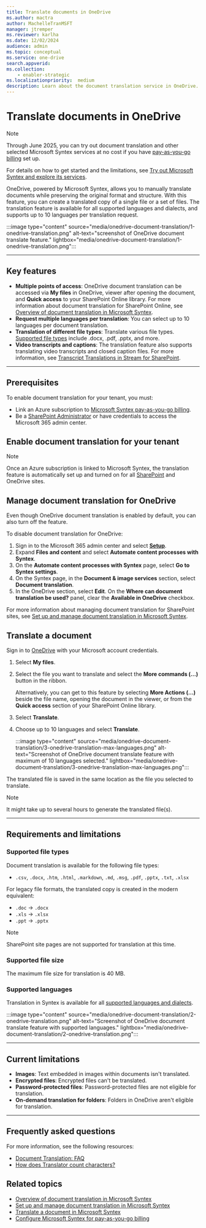 ```yaml
---
title: Translate documents in OneDrive
ms.author: mactra
author: MachelleTranMSFT
manager: jtremper
ms.reviewer: karlha
ms.date: 12/02/2024
audience: admin
ms.topic: conceptual
ms.service: one-drive
search.appverid: 
ms.collection: 
    - enabler-strategic
ms.localizationpriority:  medium
description: Learn about the document translation service in OneDrive.
---
```


# Translate documents in OneDrive

> [!NOTE]
> Through June 2025, you can try out document translation and other selected Microsoft Syntex services at no cost if you have [pay-as-you-go billing](/microsoft-365/syntex/syntex-azure-billing) set up.
>
> For details on how to get started and the limitations, see [Try out Microsoft Syntex and explore its services](/microsoft-365/syntex/promo-syntex).

OneDrive, powered by Microsoft Syntex, allows you to manually translate documents while preserving the original format and structure. With this feature, you can create a translated copy of a single file or a set of files. The translation feature is available for all supported languages and dialects, and supports up to 10 languages per translation request.

:::image type="content" source="media/onedrive-document-translation/1-onedrive-translation.png" alt-text="screenshot of OneDrive document translate feature." lightbox="media/onedrive-document-translation/1-onedrive-translation.png":::

---

## Key features

- **Multiple points of access**: OneDrive document translation can be accessed via **My files** in OneDrive, viewer after opening the document, and **Quick access** to your SharePoint Online library. For more information about document translation for SharePoint Online, see [Overview of document translation in Microsoft Syntex](/microsoft-365/syntex/translation-overview).
- **Request multiple languages per translation**: You can select up to 10 languages per document translation.
- **Translation of different file types**: Translate various file types. [Supported file types](#supported-file-types) include .docx, .pdf, .pptx, and more.
- **Video transcripts and captions**: The translation feature also supports translating video transcripts and closed caption files. For more information, see [Transcript Translations in Stream for SharePoint](https://support.microsoft.com/office/microsoft-syntex-pay-as-you-go-transcript-translations-in-stream-for-sharepoint-2e34ad1b-e213-47ed-a806-5cc0d88751de).

---

## Prerequisites

To enable document translation for your tenant, you must:

- Link an Azure subscription to [Microsoft Syntex pay-as-you-go billing](/microsoft-365/syntex/syntex-azure-billing#connect-syntex-to-an-azure-subscription-for-billing).
- Be a [SharePoint Administrator](sharepoint-admin-role.md) or have credentials to access the Microsoft 365 admin center.

## Enable document translation for your tenant

> [!NOTE]
> Once an Azure subscription is linked to Microsoft Syntex, the translation feature is automatically set up and turned on for all [SharePoint](/microsoft-365/syntex/translation-setup#set-up-translation) and OneDrive sites.

## Manage document translation for OneDrive

Even though OneDrive document translation is enabled by default, you can also turn off the feature.

To disable document translation for OneDrive:

1. Sign in to the Microsoft 365 admin center and select **[Setup](https://go.microsoft.com/fwlink/p/?linkid=2171997)**.
2. Expand **Files and content** and select **Automate content processes with Syntex**.
3. On the **Automate content processes with Syntex** page, select **Go to Syntex settings**.
4. On the Syntex page, in the **Document & image services** section, select **Document translation**.
5. In the OneDrive section, select **Edit**. On the **Where can document translation be used?** panel, clear the **Available in OneDrive** checkbox.

For more information about managing document translation for SharePoint sites, see [Set up and manage document translation in Microsoft Syntex](/microsoft-365/syntex/translation-setup#manage-sites).

## Translate a document

Sign in to [OneDrive](https://go.microsoft.com/fwlink/p/?LinkID=2119709) with your Microsoft account credentials.

1. Select **My files**.

2. Select the file you want to translate and select the **More commands (...)** button in the ribbon.

    Alternatively, you can get to this feature by selecting **More Actions (...)** beside the file name, opening the document in the viewer, or from the **Quick access** section of your SharePoint Online library.

3. Select **Translate**.

4. Choose up to 10 languages and select **Translate**.

    :::image type="content" source="media/onedrive-document-translation/3-onedrive-translation-max-languages.png" alt-text="Screenshot of OneDrive document translate feature with maximum of 10 languages selected." lightbox="media/onedrive-document-translation/3-onedrive-translation-max-languages.png":::

The translated file is saved in the same location as the file you selected to translate.

> [!NOTE]
> It might take up to several hours to generate the translated file(s).

---

## Requirements and limitations

### Supported file types

Document translation is available for the following file types:

- `.csv`, `.docx`, `.htm`, `.html`, `.markdown`, `.md`, `.msg`, `.pdf`, `.pptx`, `.txt`, `.xlsx`

For legacy file formats, the translated copy is created in the modern equivalent:

- `.doc` → `.docx`
- `.xls` → `.xlsx`
- `.ppt` → `.pptx`

> [!NOTE]
> SharePoint site pages are not supported for translation at this time.

### Supported file size

The maximum file size for translation is 40 MB.

### Supported languages

Translation in Syntex is available for all [supported languages and dialects](/azure/ai-services/translator/language-support#translation).

:::image type="content" source="media/onedrive-document-translation/2-onedrive-translation.png" alt-text="Screenshot of OneDrive document translate feature with supported languages." lightbox="media/onedrive-document-translation/2-onedrive-translation.png":::

---

## Current limitations

- **Images**: Text embedded in images within documents isn't translated.
- **Encrypted files**: Encrypted files can't be translated.
- **Password-protected files**: Password-protected files are not eligible for translation.
- **On-demand translation for folders**: Folders in OneDrive aren't eligible for translation.

---

## Frequently asked questions

For more information, see the following resources:

- [Document Translation: FAQ](/azure/ai-services/translator/document-translation/faq#document-translation-faq)
- [How does Translator count characters?](/azure/ai-services/translator/translator-faq#how-does-translator-count-characters)

## Related topics

- [Overview of document translation in Microsoft Syntex](/microsoft-365/syntex/translation-overview)
- [Set up and manage document translation in Microsoft Syntex](/microsoft-365/syntex/translation-setup)
- [Translate a document in Microsoft Syntex](/microsoft-365/syntex/translation)
- [Configure Microsoft Syntex for pay-as-you-go billing](/microsoft-365/syntex/syntex-azure-billing)
